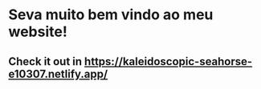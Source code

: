 # Seva muito bem vindo ao meu website!
## Check it out in https://kaleidoscopic-seahorse-e10307.netlify.app/
